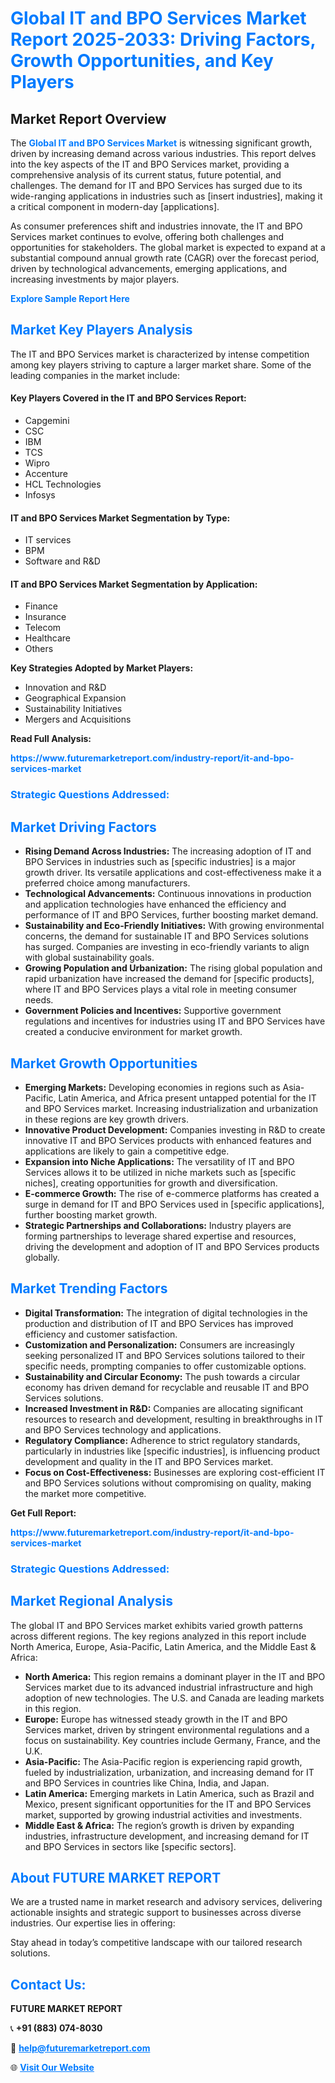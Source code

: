 <h1 style="color: #007BFF;">Global IT and BPO Services Market Report 2025-2033: Driving Factors, Growth Opportunities, and Key Players</h1>

<section id="overview">
<h2>Market Report Overview</h2>
<p>The <a href="https://www.futuremarketreport.com/industry-report/it-and-bpo-services-market" style="color: #007BFF; text-decoration: none;"><strong>Global IT and BPO Services Market</strong></a> is witnessing significant growth, driven by increasing demand across various industries. This report delves into the key aspects of the IT and BPO Services market, providing a comprehensive analysis of its current status, future potential, and challenges. The demand for IT and BPO Services has surged due to its wide-ranging applications in industries such as [insert industries], making it a critical component in modern-day [applications].</p>
<p>As consumer preferences shift and industries innovate, the IT and BPO Services market continues to evolve, offering both challenges and opportunities for stakeholders. The global market is expected to expand at a substantial compound annual growth rate (CAGR) over the forecast period, driven by technological advancements, emerging applications, and increasing investments by major players.</p>
</section>

<section id="overview">
<p><a href="https://www.futuremarketreport.com/request-sample/reportId=63477" style="color: #007BFF; text-decoration: none;"><strong>Explore Sample Report Here</strong></a></p>
</section>

<section id="key-players">
<h2 style="color: #007BFF;">Market Key Players Analysis</h2>
<p>The IT and BPO Services market is characterized by intense competition among key players striving to capture a larger market share. Some of the leading companies in the market include:</p>
<h4>Key Players Covered in the IT and BPO Services Report:</h4>
<ul><li>Capgemini</li><li>CSC</li><li>IBM</li><li>TCS</li><li>Wipro</li><li>Accenture</li><li>HCL Technologies</li><li>Infosys</li></ul>
<h4>IT and BPO Services Market Segmentation by Type:</h4>
<ul><li>IT services</li><li>BPM</li><li>Software and R&amp;D</li></ul>

<h4>IT and BPO Services Market Segmentation by Application:</h4>
<ul><li>Finance</li><li>Insurance</li><li>Telecom</li><li>Healthcare</li><li>Others</li></ul>
<p><strong>Key Strategies Adopted by Market Players:</strong></p>
<ul>
<li>Innovation and R&D</li>
<li>Geographical Expansion</li>
<li>Sustainability Initiatives</li>
<li>Mergers and Acquisitions</li>
</ul>
</section>

<section>
<p><strong>Read Full Analysis: </strong></p><a href="https://www.futuremarketreport.com/industry-report/it-and-bpo-services-market" style="color: #007BFF; text-decoration: none;"><strong>https://www.futuremarketreport.com/industry-report/it-and-bpo-services-market</strong></a>
<h3 style="color: #007BFF;">Strategic Questions Addressed:</h3>
</section>

<section id="driving-factors">
<h2 style="color: #007BFF;">Market Driving Factors</h2>
<ul>
<li><strong>Rising Demand Across Industries:</strong> The increasing adoption of IT and BPO Services in industries such as [specific industries] is a major growth driver. Its versatile applications and cost-effectiveness make it a preferred choice among manufacturers.</li>
<li><strong>Technological Advancements:</strong> Continuous innovations in production and application technologies have enhanced the efficiency and performance of IT and BPO Services, further boosting market demand.</li>
<li><strong>Sustainability and Eco-Friendly Initiatives:</strong> With growing environmental concerns, the demand for sustainable IT and BPO Services solutions has surged. Companies are investing in eco-friendly variants to align with global sustainability goals.</li>
<li><strong>Growing Population and Urbanization:</strong> The rising global population and rapid urbanization have increased the demand for [specific products], where IT and BPO Services plays a vital role in meeting consumer needs.</li>
<li><strong>Government Policies and Incentives:</strong> Supportive government regulations and incentives for industries using IT and BPO Services have created a conducive environment for market growth.</li>
</ul>
</section>

<section id="growth-opportunities">
<h2 style="color: #007BFF;">Market Growth Opportunities</h2>
<ul>
<li><strong>Emerging Markets:</strong> Developing economies in regions such as Asia-Pacific, Latin America, and Africa present untapped potential for the IT and BPO Services market. Increasing industrialization and urbanization in these regions are key growth drivers.</li>
<li><strong>Innovative Product Development:</strong> Companies investing in R&D to create innovative IT and BPO Services products with enhanced features and applications are likely to gain a competitive edge.</li>
<li><strong>Expansion into Niche Applications:</strong> The versatility of IT and BPO Services allows it to be utilized in niche markets such as [specific niches], creating opportunities for growth and diversification.</li>
<li><strong>E-commerce Growth:</strong> The rise of e-commerce platforms has created a surge in demand for IT and BPO Services used in [specific applications], further boosting market growth.</li>
<li><strong>Strategic Partnerships and Collaborations:</strong> Industry players are forming partnerships to leverage shared expertise and resources, driving the development and adoption of IT and BPO Services products globally.</li>
</ul>
</section>

<section id="trending-factors">
<h2 style="color: #007BFF;">Market Trending Factors</h2>
<ul>
<li><strong>Digital Transformation:</strong> The integration of digital technologies in the production and distribution of IT and BPO Services has improved efficiency and customer satisfaction.</li>
<li><strong>Customization and Personalization:</strong> Consumers are increasingly seeking personalized IT and BPO Services solutions tailored to their specific needs, prompting companies to offer customizable options.</li>
<li><strong>Sustainability and Circular Economy:</strong> The push towards a circular economy has driven demand for recyclable and reusable IT and BPO Services solutions.</li>
<li><strong>Increased Investment in R&D:</strong> Companies are allocating significant resources to research and development, resulting in breakthroughs in IT and BPO Services technology and applications.</li>
<li><strong>Regulatory Compliance:</strong> Adherence to strict regulatory standards, particularly in industries like [specific industries], is influencing product development and quality in the IT and BPO Services market.</li>
<li><strong>Focus on Cost-Effectiveness:</strong> Businesses are exploring cost-efficient IT and BPO Services solutions without compromising on quality, making the market more competitive.</li>
</ul>
</section>

<section>
<p><strong>Get Full Report: </strong></p><a href="https://www.futuremarketreport.com/industry-report/it-and-bpo-services-market" style="color: #007BFF; text-decoration: none;"><strong>https://www.futuremarketreport.com/industry-report/it-and-bpo-services-market</strong></a>
<h3 style="color: #007BFF;">Strategic Questions Addressed:</h3>
</section>


<section id="regional-analysis">
<h2 style="color: #007BFF;">Market Regional Analysis</h2>
<p>The global IT and BPO Services market exhibits varied growth patterns across different regions. The key regions analyzed in this report include North America, Europe, Asia-Pacific, Latin America, and the Middle East & Africa:</p>
<ul>
<li><strong>North America:</strong> This region remains a dominant player in the IT and BPO Services market due to its advanced industrial infrastructure and high adoption of new technologies. The U.S. and Canada are leading markets in this region.</li>
<li><strong>Europe:</strong> Europe has witnessed steady growth in the IT and BPO Services market, driven by stringent environmental regulations and a focus on sustainability. Key countries include Germany, France, and the U.K.</li>
<li><strong>Asia-Pacific:</strong> The Asia-Pacific region is experiencing rapid growth, fueled by industrialization, urbanization, and increasing demand for IT and BPO Services in countries like China, India, and Japan.</li>
<li><strong>Latin America:</strong> Emerging markets in Latin America, such as Brazil and Mexico, present significant opportunities for the IT and BPO Services market, supported by growing industrial activities and investments.</li>
<li><strong>Middle East & Africa:</strong> The region’s growth is driven by expanding industries, infrastructure development, and increasing demand for IT and BPO Services in sectors like [specific sectors].</li>
</ul>
</section>

<footer>
<h2 style="color: #007BFF;">About FUTURE MARKET REPORT</h2>
<p>We are a trusted name in market research and advisory services, delivering actionable insights and strategic support to businesses across diverse industries. Our expertise lies in offering:</p>

<p>Stay ahead in today’s competitive landscape with our tailored research solutions.</p>

<h2 style="color: #007BFF;">Contact Us:</h2>
<p><strong>FUTURE MARKET REPORT</strong></p>
<p>📞 <strong>+91 (883) 074-8030</strong></p>
<p>📧 <strong><a href="mailto:help@futuremarketreport.com" style="color: #007BFF;">help@futuremarketreport.com</a></strong></p>
<p>🌐 <strong><a href="https://www.futuremarketreport.com/" style="color: #007BFF;">Visit Our Website</a></strong></p>
</footer>